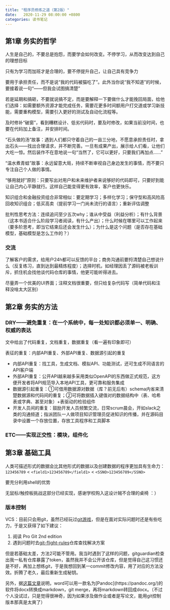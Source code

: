 ```yaml
---
title: "程序员修炼之道（第2版）"
date:   2020-11-29 08:00:00 +0800
categories: 读书笔记
---
```


## 第1章 务实的哲学

人生是自己的，不要总是抱怨，而要学会如何改变。不停学习，从而改变达到自己的理想目标

只有为学习而加班才是合理的，要不停提升自己，让自己具有竞争力

要用于承担责任，而不是说“我的代码被猫吃了”。此外当你说“我不知道”的时候，要接着说一句“——但我会试图搞清楚”

若是延期和搞砸，不要就说搞不定，而是要解释一下要做什么才能挽回局面，给他们选择：如需要额外资源才能完成任务，需要花更多时间额用户打交道或学习新技能，需要重构模型，需要引入更好的测试及自动化流程等。

及时修补“破窗”，看到糟糕设计、低劣代码时，要及时修改，如果当前没时间，也要在代码加上备注，并安排时间。

“石头做的汤”故事：遇到人们都只守着自己的一亩三分地，不愿意承担责任时，拿出石头——找出合理请求，并不断完善。一旦有成果产出，展示给人们看，让他们大吃一惊。然后装作不在意地说一句“当然了，它可以更好，只要我们再加点……”

“温水煮青蛙”故事：永远留意大局，持续不断审视自己身边发生的事情，而不要只专注自己个人做的事情。

“够用就好”原则：只要写出对用户和未来维护者来说够好的代码即可，只要好到能让自己内心平静就行。这样自己能变得更有效率，客户也更快乐。

知识组合和金融投资组合非常相似：要定期学习；多样化学习；保守型和高风险高回收知识组合；低买高卖（提前学习一门尚未流行的语言）；重新评估调整

批判性思考方法：连续追问至少五次why；谁从中受益（利益分析）；有什么背景（这本书适合什么阶段学习者阅读，有什么产出）；什么时候在哪里可以工作起来（要多阶思考，即当它结束后还会发生什么）；为什么是这个问题（是否存在基础模型，基础模型是怎么工作的？）

### 交流

了解客户的需求，给用户24h都可以反馈的平台；商务沟通前要捋清楚自己想说什么（反复练习，直到达到最精炼程度）；选择时机，如经理因丢了源码被老板训斥，抓住机会找他谈代码仓库的事情，他更可能听得进去。

尽量弄一个优美的UI界面；注释文档很重要，但只给复杂代码写（简单代码和注释没啥太大区别）

## 第2章 务实的方法

### DRY——避免重复：在一个系统中，每一处知识都必须单一、明确、权威的表达

文中给出了代码重复，文档重复，数据重复（看一遍有印象即可）

表征的重复：内部API重复、外部API重复、数据源引起的重复

* 内部API重复：找工具，生成文档、模拟API、功能测试，还可生成不同语言的API客户端
* 外部API重复：公开API越来越多采用类似OpenAPI的东西做正式规范，这方便开发者将API规范导入本地API工具，更可靠和服务集成
* 数据源引起重复：①可借用数据源对数据（库？前无后有）schema内省来清楚数据源和代码间的重复；②可将数据插入键值对的数据结构中（表、哈希表或字典、甚至对象）+表驱动的检验组件
* 开发人员间的重复：鼓励开发人员频繁交流，日常scrum晨会，开如slack之类的沟通频道；指派团队一人做项目知识管理员促进知识的传播，并在源码目录中设置一个存放位置，存放工具程序和工具脚本

### ETC——实现正交性：模块，组件化

## 第3章 基础工具

人类可描述形式的数据会比其他形式的数据以及创建数据的程序更加具有生命力：`123456789` < `<field1>123456789</field1>` < `<SSNO>123456789</SSNO>` 

要充分利用shell的优势

无鼠标/触控板挑战这部分已经实现，感谢学校购入这设计贼不合理的桌椅 ：）

### 版本控制

VCS：目前只会用git，虽然已经玩过[git游戏](https://learngitbranching.js.org/?locale=zh_CN)，但是在面对实际问题时还是有些吃力，于是又获得了如下建议：

1. 阅读 Pro Git 2nd edition
2. 遇到问题时去[git-flight-rules](https://github.com/k88hudson/git-flight-rules)仓库查找解决方案

但是若基础太差，方法2可能不管用。我当时遇到了这样的问题，gitguardian检查出我一私有仓库暴露了token，虽然我并不会公开该仓库，但是觉得自己这习惯还是不好，再加上想练git，于是我想回到某一commit修改内容，用了对应的方法没效。折腾了老久，最后重新生成秘钥。

另外，据[这篇文章](https://blog.martinfenner.org/2014/08/25/using-microsoft-word-with-git/#:~:text=Git%20can't%20merge%20binary,a%20format%20that%20git%20understands.&text=This%20would%20also%20work%20with,the%20markup%20of%20these%20formats.)说明，word可以用一款名为[Pandoc](https://pandoc.org/)的软件将docx转换成markdown，git merge，再将markdown转回成docx。（不过个人没试过，只是觉得很神奇，因为如果涉及做作业或者是写论文，能用git控制版本那真是太爽了）

###
